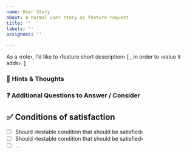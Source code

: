 ```yaml
---
name: User Story
about: A normal user story as feature request
title: ''
labels: ''
assignees: ''

---
```


As a ‹role›, I'd like to ‹feature short description› [ , in order to ‹value it adds›. ]


### :thought_balloon: Hints & Thoughts

### :question: Additional Questions to Answer / Consider


## :white_check_mark: Conditions of satisfaction

- [ ] Should ‹testable condition that should be satisfied›
- [ ] Should ‹testable condition that should be satisfied›
- [ ] …
